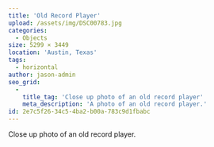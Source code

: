 ```yaml
---
title: 'Old Record Player'
upload: /assets/img/DSC00783.jpg
categories:
  - Objects
size: 5299 × 3449
location: 'Austin, Texas'
tags:
  - horizontal
author: jason-admin
seo_grid:
  -
    title_tag: 'Close up photo of an old record player'
    meta_description: 'A photo of an old record player.'
id: 2e7c5f26-34c5-4ba2-b00a-783c9d1fbabc
---
```

Close up photo of an old record player.